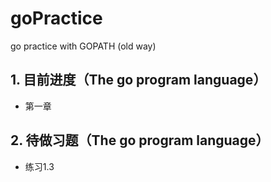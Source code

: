 # goPractice
go practice with GOPATH (old way)

## 1. 目前进度（The go program language）
- 第一章

## 2. 待做习题（The go program language）

- 练习1.3